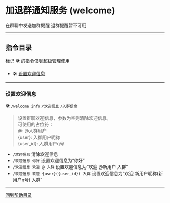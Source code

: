 # 加退群通知服务 (welcome)

在群聊中发送加群提醒
退群提醒暂不可用

---

## 指令目录

标记 🛠️ 的指令仅限超级管理使用

- 🛠️ [设置欢迎信息](#设置欢迎信息)

---


### 设置欢迎信息
🛠️ `/welcome info` `/欢迎信息` `/入群信息`
> 设置群聊欢迎信息，参数为空则清除欢迎信息。  
可使用的占位符：  
@: @入群用户  
{user}: 入群用户昵称   
{user_id}: 入群用户q号    

- `/欢迎信息` 清除欢迎信息
- `/欢迎信息 你好` 设置欢迎信息为“你好”
- `/欢迎信息 欢迎 @ 入群` 设置欢迎信息为“欢迎 @新用户 入群”
- `/欢迎信息 欢迎 {user}({user_id}) 入群` 设置欢迎信息为“欢迎 新用户昵称(新用户q号) 入群”


---

[回到帮助目录](./main.md)